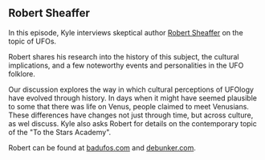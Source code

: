 ## Robert Sheaffer

In this episode, Kyle interviews skeptical author [Robert Sheaffer](http://www.sheaffer.org/) on the topic of UFOs.

Robert shares his research into the history of this subject, the cultural implications, and a few noteworthy events and personalities in the UFO folklore.

Our discussion explores the way in which cultural perceptions of UFOlogy have evolved through history.  In days when it might have seemed plausible to some that there was life on Venus, people claimed to meet Venusians.  These differences have changes not just through time, but across culture, as wel discuss.  Kyle also asks Robert for details on the contemporary topic of the "To the Stars Academy".

Robert can be found at [badufos.com](http://badufos.com/) and [debunker.com](http://debunker.com/).
